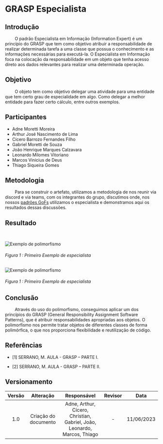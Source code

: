 # GRASP Especialista

## Introdução

&emsp;&emsp; O padrão Especialista em Informação (Information Expert) é um princípio do GRASP que tem como objetivo atribuir a responsabilidade de realizar determinada tarefa a uma classe que possua o conhecimento e as informações necessárias para executá-la. O Especialista em Informação foca na colocação da responsabilidade em um objeto que tenha acesso direto aos dados relevantes para realizar uma determinada operação.

## Objetivo
&emsp;&emsp; O objeto tem como objetivo delegar uma atividade para uma entidade que tem certo grau de especialidade em algo. Como delegar a melhor entidade para fazer certo cálculo, entre outros exemplos.

## Participantes

- Adne Moretti Moreira
- Arthur José Nascimento de Lima
- Cícero Barrozo Fernandes Filho
- Gabriel Moretti de Souza
- João Henrique Marques Calzavara
- Leonardo Milomes Vitoriano
- Marcos Vinicius de Deus
- Thiago Siqueira Gomes

## Metodologia

&emsp;&emsp; Para se construir o artefato, utilizamos a metodologia de nos reunir via discord e via teams, com os integrantes do grupo, discutimos onde, nos nossos [padrões GoFs](/docs/PadroesDeProjeto/3.2.GoFs.md) utilizamos o especialista e demonstramos aqui os resultados dessas discussões.

## Resultado

&emsp;&emsp;

<div style="display: center; align-items: center;">
  <img src="/docs/Assets/PadroesDeProjeto/especialista.png" alt="Exemplo de polimorfismo" style="margin-right: 20px;"/>
  <div style="flex-grow: 1;">
    <h6 style="text-align: flex;">
    Figura 1 : Primeiro Exemplo de especialista
    </h6>
  </div>
</div>

<div style="display: center; align-items: center;">
  <img src="/docs/Assets/PadroesDeProjeto/especialista2.png" alt="Exemplo de polimorfismo" style="margin-right: 20px;"/>
  <div style="flex-grow: 1;">
    <h6 style="text-align: flex;">
    Figura 1 : Primeiro Exemplo de especialista
    </h6>
  </div>
</div>


## Conclusão

&emsp;&emsp; Através do uso do polimorfismo, conseguimos aplicar um dos princípios do GRASP (General Responsibility Assignment Software Patterns), que é atribuir responsabilidades apropriadas aos objetos. O polimorfismo nos permite tratar objetos de diferentes classes de forma polimórfica, o que nos proporciona flexibilidade e reutilização de código.

## Referências

- [1] SERRANO, M. AULA - GRASP – PARTE I.

- [2] SERRANO, M. AULA - GRASP – PARTE II.

## Versionamento

| Versão |                  Alteração                   |    Responsável     |      Revisor       | Data  |
| :----: | :------------------------------------------: | :----------------: | :----------------: | :---: |
|  1.0   | Criação do documento | Adne, Arthur, Cícero, Christian, Gabriel, João, Leonardo, Marcos, Thiago  |  -  | 11/06/2023 |
